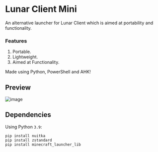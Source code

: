 # Lunar Client Mini
An alternative launcher for Lunar Client which is aimed at portability and functionality.   

### Features
1. Portable.
2. Lightweight.
3. Aimed at Functionality.

Made using Python, PowerShell and AHK!    

## Preview
![image](https://user-images.githubusercontent.com/41850963/145679957-e35ca6da-903a-4785-869b-5d1eb4325426.png)


## Dependencies
Using Python `3.9`:
```
pip install nuitka
pip install zstandard
pip install minecraft_launcher_lib
```

